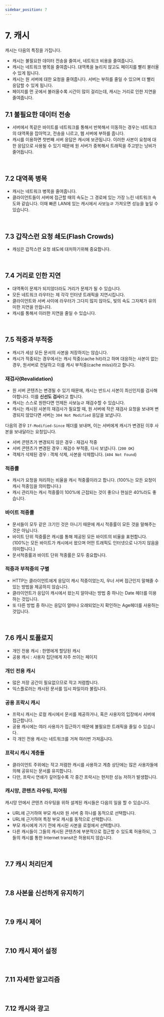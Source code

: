 ```yaml
---
sidebar_position: 7
---
```


# 7. 캐시

캐시는 다음의 특징을 가집니다.

- 캐시는 불필요한 데이터 전송을 줄여서, 네트워크 비용을 줄여줍니다.
- 캐시는 네트워크 병목을 줄여줍니다. 대역폭을 늘리지 않고도 페이지를 빨리 불러올 수 있게 됩니다.
- 캐시는 원 서버에 대한 요청을 줄여줍니다. 서버는 부하를 줄일 수 있으며 더 빨리 응답할 수 있게 됩니다.
- 페이지를 먼 곳에서 불러올수록 시간이 많이 걸리는데, 캐시는 거리로 인한 지연을 줄여줍니다.

## 7.1 불필요한 데이터 전송

- 서버에서 똑같은 바이트를 네트워크를 통해서 반복해서 이동하는 경우는 네트워크의 대역폭을 잡아먹고, 전송을 니르고, 웹 서버에 부하를 줍니다.
- 캐시를 이용하면 첫번째 서버 응답은 캐시에 보관됩니다. 이러한 사본이 요청에 대한 응답으로 사용될 수 있기 때문에 원 서버가 중복해서 트래픽을 주고받는 낭비가 줄어듭니다.

<br/>

## 7.2 대역폭 병목

- 캐시는 네트워크 병목을 줄여줍니다.
- 클라이언트들이 서버에 접근할 때의 속도는 그 경로에 있는 가장 느린 네트워크 속도와 같습니다. 이때 빠른 LAN에 있는 캐시에서 사보능ㄹ 가져오면 성능을 높일 수 있습니다.

<br/>

## 7.3 갑작스런 요청 쇄도(Flash Crowds)

- 캐싱은 갑작스런 요청 쇄도에 대처하기위해 중요합니다.

<br/>

## 7.4 거리로 인한 지연

- 대역폭이 문제가 되지않더라도 거리가 문제가 될 수 있습니다.
- 모든 네트워크 라우터는 제 각각 인터넷 트래픽을 지연시킵니다.
- 클라이언트와 서버 사이에 라우터가 그다지 많지 않아도, 빛의 속도 그자체가 유의미한 지연을 만듭니다.
- 캐시를 통해서 이러한 지연을 줄일 수 있습니다.

<br/>

## 7.5 적중과 부적중

- 캐시가 세상 모든 문서의 사본을 저장하지는 않습니다.
- 캐시가 적중되는 경우에서는 캐시 적중(cache hit)라고 하며 대응하는 사본이 없는 경우, 원서버로 전달하고 이를 캐시 부적중(cache miss)라고 합니다.

### 재검사(Revalidation)

- 원 서버 콘텐츠는 변경될 수 있기 때문에, 캐시는 반드시 사본이 최신인지를 검사해야합니다. 이를 **신선도 검사**라고 합니다.
- 캐시는 스스로 원한다면 언제든 사보능ㄹ 재검수할 수 있습니다.
- 캐시는 캐시된 사본의 재검사가 필요할 때, 원 서버에 작은 재검사 요청을 보내며 변경되지 않았다면 서버는 `304 Not Modified` 응답을 보냅니다.

다음의 경우 `If-Modified-Since` 헤더를 보내며, 이는 서버에게 캐시가 변경된 이후 사본을 보내달라는 요청입니다.

- 서버 콘텐츠가 변경되지 않은 경우 : 재검사 적중
- 서버 콘텐츠가 변경된 경우 : 재검수 부적중, 다시 보냅니다. (`200 OK`)
- 객체가 삭제된 경우 : 객체 삭제, 사본을 삭제합니다. (`404 Not Found`)

### 적중률

- 캐시가 요청을 처리하는 비율을 캐시 적중률이라고 합니다. (100%는 모든 요청이 캐시 적중임을 의미합니다.)
- 캐시 관리자는 캐시 적중률이 100%에 근접되는 것이 좋으나 현실은 40%라도 좋습니다.

### 바이트 적중률

- 문서들이 모두 같은 크기인 것은 아니기 때문에 캐시 적중률이 모든 것을 말해주는 것은 아닙니다.
- 바이트 단위 적중률은 캐시를 통해 제공된 모든 바이트의 비율을 표현합니다. (100%는 모든 바이트가 캐시에서 왔으며 어떤 트래픽도 인터넷으로 나가지 않음을 의미합니다.)
- 문서적중률과 바이트 단위 적중률은 모두 중요합니다.

### 적중과 부적중의 구별

- HTTP는 클라이언트에게 응답이 캐시 적중이었는지, 우너 서버 접근인지 말해줄 수 있는 방법을 제공하지 않습니다.
- 클라이언트가 응답이 캐시에서 왔는지 알아내는 방법 중 하나는 Date 헤더를 이용하는 것입니다.
- 또 다른 방법 중 하나는 응답이 얼마나 오래되었는지 확인하는 Age헤더를 사용하는 것입니다.

<br/>

## 7.6 캐시 토폴로지

- 개인 전용 캐시 : 한명에게 할당된 캐시
- 공용 캐시 : 사용자 집단에게 자주 쓰이는 페이지

### 개인 전용 캐시

- 많은 저장 공간이 필요없으므로 작고 저렴합니다.
- 익스플로러는 캐시된 문서를 임시 파일이라 불립니다.

### 공용 프락시 캐시

- 프락시 캐시는 로컬 캐시에서 문서를 제공하거나, 혹은 사용자의 입장에서 서버에 접근합니다.
- 공용 캐시에는 여러 사용자가 접근하기 때문에 불필요한 트래픽을 줄일 수 있습니다.
- 각 개인 전용 캐시는 네트워크를 거쳐 여러번 가져옵니다.

### 프락시 캐시 계층들

- 클라이언트 주위에는 작고 저렴한 캐시를 사용하고 계층 상단에는 많은 사용자들에 의해 공유되는 문서를 유지합니다.
- 다만, 프락시 연쇄가 깊어질수록 각 중간 프락시는 현저한 성능 저하가 발생합니다.

### 캐시망, 콘텐츠 라우팅, 피어링

캐시망 안에서 콘텐츠 라우팅을 위하 설계된 캐시들은 다음의 일을 할 수 있습니다.

- URL에 근거하여 부모 캐시와 원 서버 중 하나를 동적으로 선택합니다.
- URL에 근거하여 특정 부모 캐시를 동적으로 선택합니다.
- 부모 캐시에게 가기 전에 캐시된 사본을 로컬에서 선택합니다.
- 다른 캐시들이 그들의 캐시된 콘텐츠에 부분적으로 접근할 수 있도록 허용하되, 그들의 캐시를 통한 Internet transit은 허용되지 않습니다.

<br/>

## 7.7 캐시 처리단계

<br/>

## 7.8 사본을 신선하게 유지하기

<br/>

## 7.9 캐시 제어

<br/>

## 7.10 캐시 제어 설정

<br/>

## 7.11 자세한 알고리즘

<br/>

## 7.12 캐시와 광고
